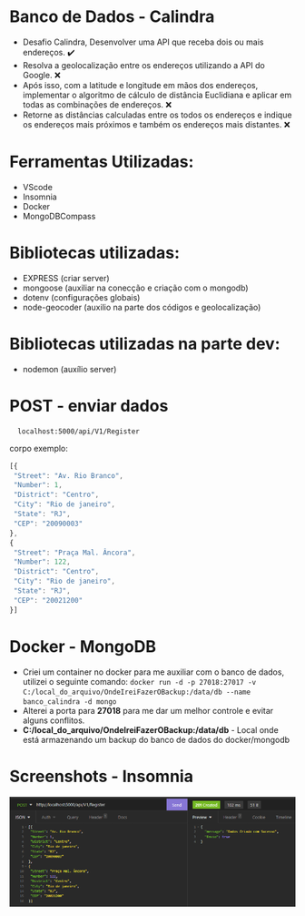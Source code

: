 # Banco de Dados - Calindra

- Desafio Calindra, Desenvolver uma API que receba dois ou mais endereços. ✔️
- Resolva a geolocalização entre os endereços utilizando a API do Google. ❌
- Após isso, com a latitude e longitude em mãos dos endereços, implementar o algoritmo de
cálculo de distância Euclidiana e aplicar em todas as combinações de endereços. ❌
- Retorne as distâncias calculadas entre os todos os endereços e indique os endereços
mais próximos e também os endereços mais distantes. ❌

# Ferramentas Utilizadas:

- VScode
- Insomnia
- Docker
- MongoDBCompass

# Bibliotecas utilizadas:

- EXPRESS (criar server)
- mongoose (auxiliar na conecção e criação com o mongodb)
- dotenv (configurações globais)
- node-geocoder (auxilio na parte dos códigos e geolocalização)

# Bibliotecas utilizadas na parte dev:

- nodemon (auxílio server)

# POST - enviar dados
```http
  localhost:5000/api/V1/Register
```

corpo exemplo:
```js
[{
 "Street": "Av. Rio Branco",
 "Number": 1,
 "District": "Centro",
 "City": "Rio de janeiro",
 "State": "RJ", 
 "CEP": "20090003"
},
{
 "Street": "Praça Mal. Âncora",
 "Number": 122,
 "District": "Centro",
 "City": "Rio de janeiro",
 "State": "RJ", 
 "CEP": "20021200"
}]
```



# Docker - MongoDB
- Criei um container no docker para me auxiliar com o banco de dados, utilizei o seguinte comando: 
`docker run -d -p 27018:27017 -v C:/local_do_arquivo/OndeIreiFazerOBackup:/data/db --name banco_calindra -d mongo`
- Alterei a porta para **27018** para me dar um melhor controle e evitar alguns conflitos.
- **C:/local_do_arquivo/OndeIreiFazerOBackup:/data/db** - Local onde está armazenando um backup do banco de dados do docker/mongodb

# Screenshots - Insomnia
![App Screenshot](/ImageGit/Post-Banco-Calindra.PNG)